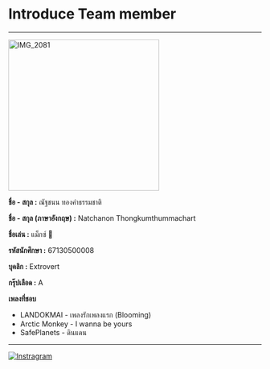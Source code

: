 # Introduce Team member
---
<img src="https://github.com/siravijbb/INT100-G1-05/blob/Pongsatorn-branch/Natchanon/IMG_2081.jpg" alt="IMG_2081" width="300"/>

**ชื่อ - สกุล :** ณัฐชนน ทองคำธรรมชาติ

**ชื่อ - สกุล (ภาษาอังกฤษ) :** Natchanon Thongkumthummachart

**ชื่อเล่น :** แม็กซ์ :t-rex:

**รหัสนักศึกษา :** 67130500008

**บุคลิก :** Extrovert

**กรุ๊ปเลือด :** A

**เพลงที่ชอบ**

* LANDOKMAI - เพลงรักเพลงแรก (Blooming)
* Arctic Monkey - I wanna be yours
* SafePlanets - ดินแดน

---
[![Instragram](https://github.com/siravijbb/INT100-G1-05/blob/siravij-branch/images/Pongsatorn/Instagram_icon.png)](https://www.instagram.com/__nanonnnnnn/)

